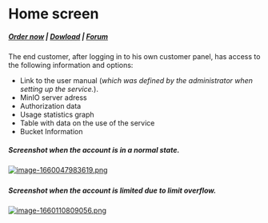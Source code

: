 # Home screen

#####  [Order now](https://panel.puqcloud.com/index.php?rp=/store/whmcs-module-minio-s3) | [Dowload](https://download.puqcloud.com/WHMCS/servers/PUQ_WHMCS-MinIO-S3/) | [Forum](https://forum.puqcloud.com/viewforum.php?f=3)

The end customer, after logging in to his own customer panel, has access to the following information and options:

- Link to the user manual (*which was defined by the administrator when setting up the service.*).
- MinIO server adress
- Authorization data
- Usage statistics graph
- Table with data on the use of the service
- Bucket Information

##### Screenshot when the account is in a normal state.

[![image-1660047983619.png](https://doc.puq.info/uploads/images/gallery/2022-08/scaled-1680-/image-1660047983619.png)](https://doc.puq.info/uploads/images/gallery/2022-08/image-1660047983619.png)

#####  

##### Screenshot when the account is limited due to limit overflow.

[![image-1660110809056.png](https://doc.puq.info/uploads/images/gallery/2022-08/scaled-1680-/image-1660110809056.png)](https://doc.puq.info/uploads/images/gallery/2022-08/image-1660110809056.png)
